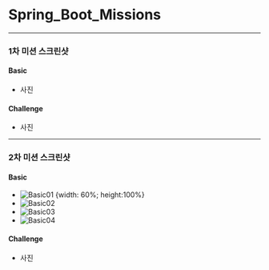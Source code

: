 # Spring_Boot_Missions
- - -
### 1차 미션 스크린샷
#### Basic
* 사진

#### Challenge
* 사진

- - -
### 2차 미션 스크린샷
#### Basic
* ![Basic01](https://user-images.githubusercontent.com/31644115/155059682-50975e7c-54e3-4783-9079-65ebadd6f981.PNG) {width: 60%; height:100%}
* ![Basic02](https://user-images.githubusercontent.com/31644115/155059686-2b0214ad-a870-45ef-9b99-e9334d95a0cb.PNG)
* ![Basic03](https://user-images.githubusercontent.com/31644115/155059694-e86a8674-6eda-4899-9fe0-c49419b59f8f.PNG)
* ![Basic04](https://user-images.githubusercontent.com/31644115/155059699-5b82375b-9bf1-4d38-b487-6e03956baa95.PNG)


#### Challenge
* 사진
